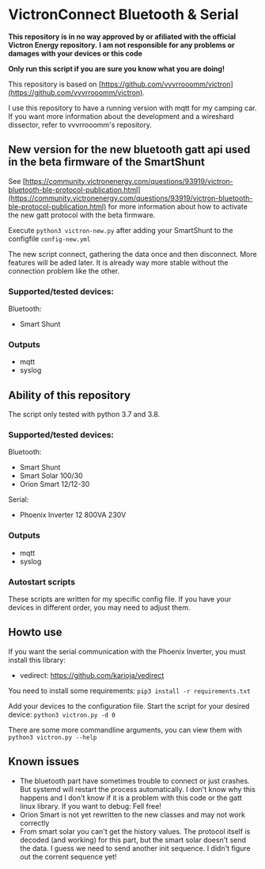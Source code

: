 # VictronConnect Bluetooth & Serial

**This repository is in no way approved by or afiliated with the official Victron Energy repository.**
**I am not responsible for any problems or damages with your devices or this code**

**Only run this script if you are sure you know what you are doing!**

This repository is based on [https://github.com/vvvrrooomm/victron](https://github.com/vvvrrooomm/victron).

I use this repository to have a running version with mqtt for my camping car.
If you want more information about the development and a wireshard dissector, refer to vvvrrooomm's repository.

## New version for the new bluetooth gatt api used in the beta firmware of the SmartShunt
See [https://community.victronenergy.com/questions/93919/victron-bluetooth-ble-protocol-publication.html](https://community.victronenergy.com/questions/93919/victron-bluetooth-ble-protocol-publication.html)
for more information about how to activate the new gatt protocol with the beta firmware.

Execute `python3 victron-new.py` after adding your SmartShunt to the configfile `config-new.yml`

The new script connect, gathering the data once and then disconnect. More features will be aded later. It is already way more stable without the connection problem like the other.

### Supported/tested devices:
Bluetooth:
- Smart Shunt
### Outputs
- mqtt
- syslog

## Ability of this repository
The script only tested with python 3.7 and 3.8.
### Supported/tested devices:
Bluetooth:
- Smart Shunt
- Smart Solar 100/30
- Orion Smart 12/12-30

Serial:
- Phoenix Inverter 12 800VA 230V

### Outputs
- mqtt
- syslog

### Autostart scripts
These scripts are written for my specific config file. If you have your devices in different order, you may need to adjust them.

## Howto use
If you want the serial communication with the Phoenix Inverter, you must install this library:
- vedirect: https://github.com/karioja/vedirect

You need to install some requirements: `pip3 install -r requirements.txt`

Add your devices to the configuration file.
Start the script for your desired device: `python3 victron.py -d 0`

There are some more commandline arguments, you can view them with `python3 victron.py --help`

## Known issues
- The bluetooth part have sometimes trouble to connect or just crashes. But systemd will restart the process automatically. I don't know why this happens and I don't know if it is a problem with this code or the gatt linux library. If you want to debug: Fell free!
- Orion Smart is not yet rewritten to the new classes and may not work correctly
- From smart solar you can't get the history values. The protocol itself is decoded (and working) for this part, but the smart solar doesn't send the data. I guess we need to send another init sequence. I didn't figure out the corrent sequence yet!
